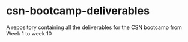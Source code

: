 # csn-bootcamp-deliverables
A repository containing all the deliverables for the CSN bootcamp from Week 1 to week 10
